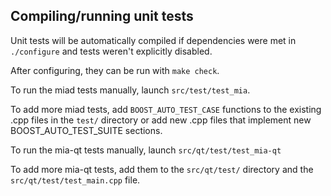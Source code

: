 Compiling/running unit tests
------------------------------------

Unit tests will be automatically compiled if dependencies were met in `./configure`
and tests weren't explicitly disabled.

After configuring, they can be run with `make check`.

To run the miad tests manually, launch `src/test/test_mia`.

To add more miad tests, add `BOOST_AUTO_TEST_CASE` functions to the existing
.cpp files in the `test/` directory or add new .cpp files that
implement new BOOST_AUTO_TEST_SUITE sections.

To run the mia-qt tests manually, launch `src/qt/test/test_mia-qt`

To add more mia-qt tests, add them to the `src/qt/test/` directory and
the `src/qt/test/test_main.cpp` file.
